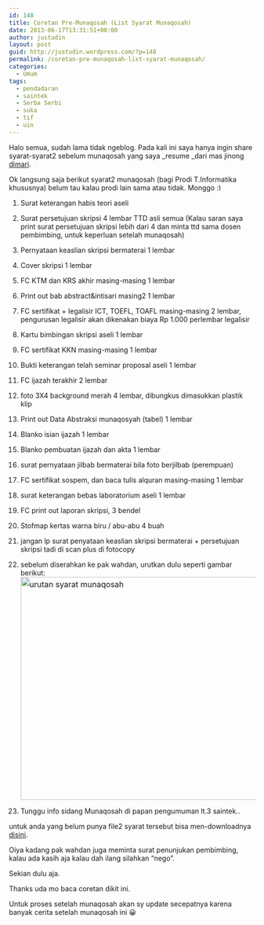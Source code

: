 ```yaml
---
id: 148
title: Coretan Pre-Munaqosah (List Syarat Munaqosah)
date: 2013-06-17T13:31:51+00:00
author: justudin
layout: post
guid: http://justudin.wordpress.com/?p=148
permalink: /coretan-pre-munaqosah-list-syarat-munaqosah/
categories:
  - Umum
tags:
  - pendadaran
  - saintek
  - Serba Serbi
  - suka
  - tif
  - uin
---
```

Halo semua, sudah lama tidak ngeblog. Pada kali ini saya hanya ingin share syarat-syarat2 sebelum munaqosah yang saya _resume _dari mas jinong <a href="https://www.facebook.com/groups/tif.uinsuka/doc/513988205308791" >dimari</a>. 

Ok langsung saja berikut syarat2 munaqosah (bagi Prodi T.Informatika khususnya) belum tau kalau prodi lain sama atau tidak. Monggo <img src="http://test.justudin.com/wp-includes/images/smilies/simple-smile.png" alt=":)" class="wp-smiley" style="height: 1em; max-height: 1em;" />

  1. Surat keterangan habis teori aseli
  2. Surat persetujuan skripsi 4 lembar TTD asli semua (Kalau saran saya print surat persetujuan skripsi lebih dari 4 dan minta ttd sama dosen pembimbing, untuk keperluan setelah munaqosah)

  3. Pernyataan keaslian skripsi bermaterai 1 lembar
  4. Cover skripsi 1 lembar
  5. FC KTM dan KRS akhir masing-masing 1 lembar
  6. Print out bab abstract&intisari masing2 1 lembar
  7. FC sertifikat + legalisir ICT, TOEFL, TOAFL masing-masing 2 lembar, pengurusan legalisir akan dikenakan biaya Rp 1.000 perlembar legalisir
  8. Kartu bimbingan skripsi aseli 1 lembar
  9. FC sertifikat KKN masing-masing 1 lembar
  10. Bukti keterangan telah seminar proposal aseli 1 lembar
  11. FC ijazah terakhir 2 lembar
  12. foto 3X4 background merah 4 lembar, dibungkus dimasukkan plastik klip
  13. Print out Data Abstraksi munaqosyah (tabel) 1 lembar
  14. Blanko isian ijazah 1 lembar
  15. Blanko pembuatan ijazah dan akta 1 lembar
  16. surat pernyataan jilbab bermaterai bila foto berjilbab (perempuan)
  17. FC sertifikat sospem, dan baca tulis alquran masing-masing 1 lembar
  18. surat keterangan bebas laboratorium aseli 1 lembar
  19. FC print out laporan skripsi, 3 bendel
  20. Stofmap kertas warna biru / abu-abu 4 buah
  21. jangan lp surat penyataan keaslian skripsi bermaterai + persetujuan skripsi tadi di scan plus di fotocopy
  22. sebelum diserahkan ke pak wahdan, urutkan dulu seperti gambar berikut:<a style="line-height:1.714285714;font-size:1rem;" href="https://justudin.com/files/uploads/2013/06/urutan-syarat-munaqosah.png"><img class="size-large wp-image-149 alignnone" alt="urutan syarat munaqosah" src="https://justudin.com/files/uploads/2013/06/urutan-syarat-munaqosah.png?w=625" width="625" height="454" srcset="https://justudin.com/files/uploads/2013/06/urutan-syarat-munaqosah-300x218.png 300w, https://justudin.com/files/uploads/2013/06/urutan-syarat-munaqosah.png 766w" sizes="(max-width: 625px) 100vw, 625px" /></a>
  23. Tunggu info sidang Munaqosah di papan pengumuman lt.3 saintek..

untuk anda yang belum punya file2 syarat tersebut bisa men-downloadnya <a href="http://www.4shared.com/rar/yxojGnJO/syarat_munaqosyah.html" target="_blank">disini</a>.

Oiya kadang pak wahdan juga meminta surat penunjukan pembimbing, kalau ada kasih aja kalau dah ilang silahkan “nego”. 

Sekian dulu aja. 

Thanks uda mo baca coretan dikit ini. 

Untuk proses setelah munaqosah akan sy update secepatnya karena banyak cerita setelah munaqosah ini 😀